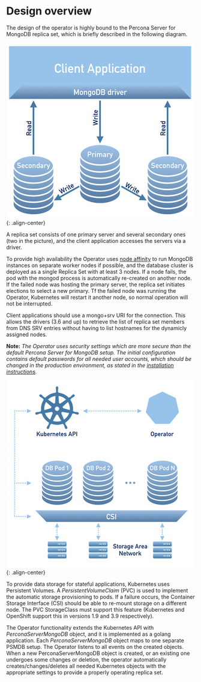Design overview
================

The design of the operator is highly bound to the Percona Server for MongoDB replica set, which is briefly described in the following diagram.

![PSMDB Replication](./assets/images/replication.png "Percona Server for MongoDB replication"){: .align-center}

A replica set consists of one primary server and several secondary ones (two in the picture), and the client application accesses the servers via a driver. 

To provide high availability the Operator uses [node affinity](https://kubernetes.io/docs/concepts/configuration/assign-pod-node/#affinity-and-anti-affinity) to run MongoDB instances on separate worker nodes if possible, and the database cluster is deployed as a single Replica Set with at least 3 nodes. If a node fails, the pod with the mongod process is automatically re-created on another node. If the failed node was hosting the primary server, the replica set initiates elections to select a new primary.  Tf the failed node was running the Operator, Kubernetes will restart it another node, so normal operation will not be interrupted.

Client applications should use a mongo+srv URI for the connection. This allows the drivers (3.6 and up) to retrieve the list of replica set members from DNS SRV entries without having to list hostnames for the dynamicly assigned nodes. 

**Note:** *The Operator uses security settings which are more secure than the default Percona Server for MongoDB setup. The initial configuration contains default passwords for all needed user accounts, which should be changed in the production environment, as stated in the [installation instructions](./psmdb-operator.install.md).*

![PSMDB Operator](./assets/images/operator.png "Percona Server for MongoDB operator"){: .align-center}

To provide data storage for stateful applications, Kubernetes uses Persistent Volumes. A *PersistentVolumeClaim* (PVC) is used to implement the automatic storage provisioning to pods.  If a failure occurs, the Container Storage Interface (CSI) should be able to re-mount storage on a different node. The PVC StorageClass must support this feature (Kubernetes and OpenShift support this in versions 1.9 and 3.9 respectively).

The Operator functionality extends the Kubernetes API with *PerconaServerMongoDB* object, and it is implemented as a golang application. Each *PerconaServerMongoDB* object maps to one separate PSMDB setup. The Operator listens to all events on the created objects. When a new PerconaServerMongoDB object is created, or an existing one undergoes some changes or deletion, the operator automatically creates/changes/deletes all needed Kubernetes objects with the appropriate settings to provide a properly operating replica set.
